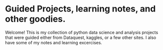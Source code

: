 # Guided Projects, learning notes, and other goodies.

Welcome! This is my collection of python data science and analysis projects that were guided either from Dataquest, kaggles, or a few other sites. I also have some of my notes and learning excercises.
